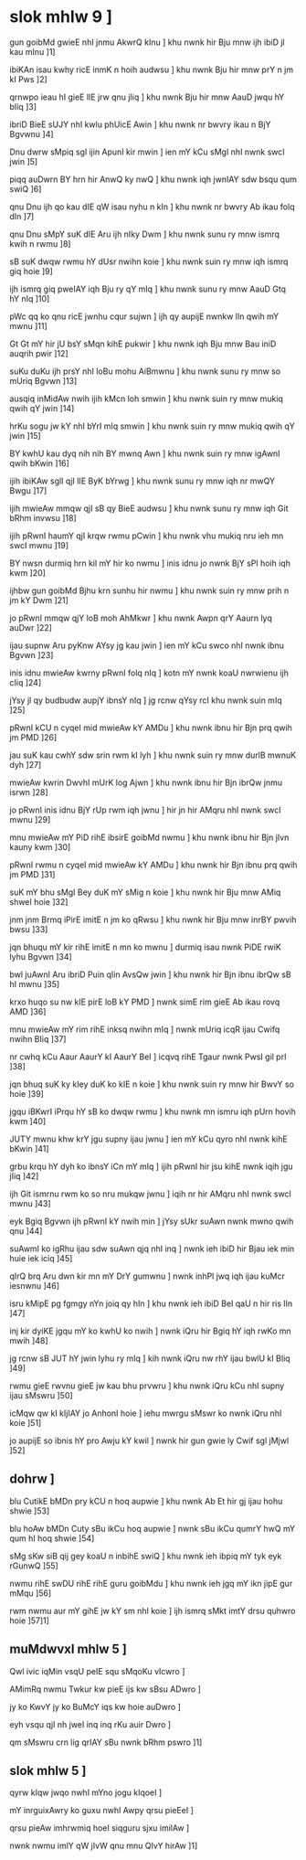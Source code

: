 # slok mhlw 9 ]

gun goibMd gwieE nhI jnmu AkwrQ kInu ] khu nwnk hir Bju mnw ijh ibiD jl kau mInu ]1]

ibiKAn isau kwhy ricE inmK n hoih audwsu ] khu nwnk Bju hir mnw prY n jm kI Pws ]2]

qrnwpo ieau hI gieE lIE jrw qnu jIiq ] khu nwnk Bju hir mnw AauD jwqu hY bIiq ]3]

ibriD BieE sUJY nhI kwlu phUicE Awin ] khu nwnk nr bwvry ikau n BjY Bgvwnu ]4]

Dnu dwrw sMpiq sgl ijin ApunI kir mwin ] ien mY kCu sMgI nhI nwnk swcI jwin ]5]

piqq auDwrn BY hrn hir AnwQ ky nwQ ] khu nwnk iqh jwnIAY sdw bsqu qum swiQ ]6]

qnu Dnu ijh qo kau dIE qW isau nyhu n kIn ] khu nwnk nr bwvry Ab ikau folq dIn ]7]

qnu Dnu sMpY suK dIE Aru ijh nIky Dwm ] khu nwnk sunu ry mnw ismrq kwih n rwmu ]8]

sB suK dwqw rwmu hY dUsr nwihn koie ] khu nwnk suin ry mnw iqh ismrq giq hoie ]9]

ijh ismrq giq pweIAY iqh Bju ry qY mIq ] khu nwnk sunu ry mnw AauD Gtq hY nIq ]10]

pWc qq ko qnu ricE jwnhu cqur sujwn ] ijh qy aupijE nwnkw lIn qwih mY mwnu ]11]

Gt Gt mY hir jU bsY sMqn kihE pukwir ] khu nwnk iqh Bju mnw Bau iniD auqrih pwir ]12]

suKu duKu ijh prsY nhI loBu mohu AiBmwnu ] khu nwnk sunu ry mnw so mUriq Bgvwn ]13]

ausqiq inMidAw nwih ijih kMcn loh smwin ] khu nwnk suin ry mnw mukiq qwih qY jwin ]14]

hrKu sogu jw kY nhI bYrI mIq smwin ] khu nwnk suin ry mnw mukiq qwih qY jwin ]15]

BY kwhU kau dyq nih nih BY mwnq Awn ] khu nwnk suin ry mnw igAwnI qwih bKwin ]16]

ijih ibiKAw sglI qjI lIE ByK bYrwg ] khu nwnk sunu ry mnw iqh nr mwQY Bwgu ]17]

ijih mwieAw mmqw qjI sB qy BieE audwsu ] khu nwnk sunu ry mnw iqh Git bRhm invwsu ]18]

ijih pRwnI haumY qjI krqw rwmu pCwin ] khu nwnk vhu mukiq nru ieh mn swcI mwnu ]19]

BY nwsn durmiq hrn kil mY hir ko nwmu ] inis idnu jo nwnk BjY sPl hoih iqh kwm ]20]

ijhbw gun goibMd Bjhu krn sunhu hir nwmu ] khu nwnk suin ry mnw prih n jm kY Dwm ]21]

jo pRwnI mmqw qjY loB moh AhMkwr ] khu nwnk Awpn qrY Aaurn lyq auDwr ]22]

ijau supnw Aru pyKnw AYsy jg kau jwin ] ien mY kCu swco nhI nwnk ibnu Bgvwn ]23]

inis idnu mwieAw kwrny pRwnI folq nIq ] kotn mY nwnk koaU nwrwienu ijh cIiq ]24]

jYsy jl qy budbudw aupjY ibnsY nIq ] jg rcnw qYsy rcI khu nwnk suin mIq ]25]

pRwnI kCU n cyqeI mid mwieAw kY AMDu ] khu nwnk ibnu hir Bjn prq qwih jm PMD ]26]

jau suK kau cwhY sdw srin rwm kI lyh ] khu nwnk suin ry mnw durlB mwnuK dyh ]27]

mwieAw kwrin DwvhI mUrK log Ajwn ] khu nwnk ibnu hir Bjn ibrQw jnmu isrwn ]28]

jo pRwnI inis idnu BjY rUp rwm iqh jwnu ] hir jn hir AMqru nhI nwnk swcI mwnu ]29]

mnu mwieAw mY PiD rihE ibsirE goibMd nwmu ] khu nwnk ibnu hir Bjn jIvn kauny kwm ]30]

pRwnI rwmu n cyqeI mid mwieAw kY AMDu ] khu nwnk hir Bjn ibnu prq qwih jm PMD ]31]

suK mY bhu sMgI Bey duK mY sMig n koie ] khu nwnk hir Bju mnw AMiq shweI hoie ]32]

jnm jnm Brmq iPirE imitE n jm ko qRwsu ] khu nwnk hir Bju mnw inrBY pwvih bwsu ]33]

jqn bhuqu mY kir rihE imitE n mn ko mwnu ] durmiq isau nwnk PiDE rwiK lyhu Bgvwn ]34]

bwl juAwnI Aru ibriD Puin qIin AvsQw jwin ] khu nwnk hir Bjn ibnu ibrQw sB hI mwnu ]35]

krxo huqo su nw kIE pirE loB kY PMD ] nwnk simE rim gieE Ab ikau rovq AMD ]36]

mnu mwieAw mY rim rihE inksq nwihn mIq ] nwnk mUriq icqR ijau Cwifq nwihn BIiq ]37]

nr cwhq kCu Aaur AaurY kI AaurY BeI ] icqvq rihE Tgaur nwnk PwsI gil prI ]38]

jqn bhuq suK ky kIey duK ko kIE n koie ] khu nwnk suin ry mnw hir BwvY so hoie ]39]

jgqu iBKwrI iPrqu hY sB ko dwqw rwmu ] khu nwnk mn ismru iqh pUrn hovih kwm ]40]

JUTY mwnu khw krY jgu supny ijau jwnu ] ien mY kCu qyro nhI nwnk kihE bKwin ]41]

grbu krqu hY dyh ko ibnsY iCn mY mIq ] ijih pRwnI hir jsu kihE nwnk iqih jgu jIiq ]42]

ijh Git ismrnu rwm ko so nru mukqw jwnu ] iqih nr hir AMqru nhI nwnk swcI mwnu ]43]

eyk Bgiq Bgvwn ijh pRwnI kY nwih min ] jYsy sUkr suAwn nwnk mwno qwih qnu ]44]

suAwmI ko igRhu ijau sdw suAwn qjq nhI inq ] nwnk ieh ibiD hir Bjau iek min huie iek iciq ]45]

qIrQ brq Aru dwn kir mn mY DrY gumwnu ] nwnk inhPl jwq iqh ijau kuMcr iesnwnu ]46]

isru kMipE pg fgmgy nYn joiq qy hIn ] khu nwnk ieh ibiD BeI qaU n hir ris lIn ]47]

inj kir dyiKE jgqu mY ko kwhU ko nwih ] nwnk iQru hir Bgiq hY iqh rwKo mn mwih ]48]

jg rcnw sB JUT hY jwin lyhu ry mIq ] kih nwnk iQru nw rhY ijau bwlU kI BIiq ]49]

rwmu gieE rwvnu gieE jw kau bhu prvwru ] khu nwnk iQru kCu nhI supny ijau sMswru ]50]

icMqw qw kI kIjIAY jo AnhonI hoie ] iehu mwrgu sMswr ko nwnk iQru nhI koie ]51]

jo aupijE so ibnis hY pro Awju kY kwil ] nwnk hir gun gwie ly Cwif sgl jMjwl ]52]

## dohrw ]

blu CutikE bMDn pry kCU n hoq aupwie ] khu nwnk Ab Et hir gj ijau hohu shwie ]53]

blu hoAw bMDn Cuty sBu ikCu hoq aupwie ] nwnk sBu ikCu qumrY hwQ mY qum hI hoq shwie ]54]

sMg sKw siB qij gey koaU n inbihE swiQ ] khu nwnk ieh ibpiq mY tyk eyk rGunwQ ]55]

nwmu rihE swDU rihE rihE guru goibMdu ] khu nwnk ieh jgq mY ikn jipE gur mMqu ]56]

rwm nwmu aur mY gihE jw kY sm nhI koie ] ijh ismrq sMkt imtY drsu quhwro hoie ]57]1]

## muMdwvxI mhlw 5 ]

Qwl ivic iqMin vsqU peIE squ sMqoKu vIcwro ]

AMimRq nwmu Twkur kw pieE ijs kw sBsu ADwro ]

jy ko KwvY jy ko BuMcY iqs kw hoie auDwro ]

eyh vsqu qjI nh jweI inq inq rKu auir Dwro ]

qm sMswru crn lig qrIAY sBu nwnk bRhm pswro ]1]

## slok mhlw 5 ]

qyrw kIqw jwqo nwhI mYno jogu kIqoeI ]

mY inrguixAwry ko guxu nwhI Awpy qrsu pieEeI ]

qrsu pieAw imhrwmiq hoeI siqguru sjxu imilAw ]

nwnk nwmu imlY qW jIvW qnu mnu QIvY hirAw ]1]
